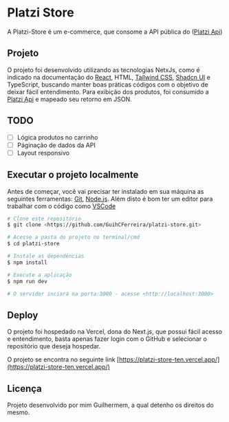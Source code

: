 # Platzi Store

A Platzi-Store é um e-commerce, que consome a API pública do ([Platzi Api](https://fakeapi.platzi.com/)) 

## Projeto

O projeto foi desenvolvido utilizando as tecnologias NetxJs, como é indicado na documentação do [React](https://react.dev/learn/start-a-new-react-project), HTML, [Tailwind CSS](https://tailwindcss.com/), [Shadcn UI](https://ui.shadcn.com/) e TypeScript, buscando manter boas práticas códigos com o objetivo de deixar fácil entendimento.
Para exibição dos produtos, foi consumido a [Platzi Api](https://fakeapi.platzi.com/) e mapeado seu retorno em JSON.

## TODO

- [ ] Lógica produtos no carrinho
- [ ] Páginação de dados da API
- [ ] Layout responsivo

## Executar o projeto localmente

Antes de começar, você vai precisar ter instalado em sua máquina as seguintes ferramentas:
[Git](https://git-scm.com), [Node.js](https://nodejs.org/en/). 
Além disto é bom ter um editor para trabalhar com o código como [VSCode](https://code.visualstudio.com/)

```bash
# Clone este repositório
$ git clone <https://github.com/GuihCFerreira/platzi-store.git>

# Acesse a pasta do projeto no terminal/cmd
$ cd platzi-store

# Instale as dependências
$ npm install

# Execute a aplicação 
$ npm run dev

# O servidor inciará na porta:3000 - acesse <http://localhost:3000>
```

## Deploy

O projeto foi hospedado na Vercel, dona do Next.js, que possui fácil acesso e entendimento, basta apenas fazer
login com o GitHub e selecionar o repositório que deseja hospedar. 

O projeto se encontra no seguinte link
[https://platzi-store-ten.vercel.app/](https://platzi-store-ten.vercel.app/)

## Licença

Projeto desenvolvido por mim Guilhermem, a qual detenho os direitos do mesmo.
